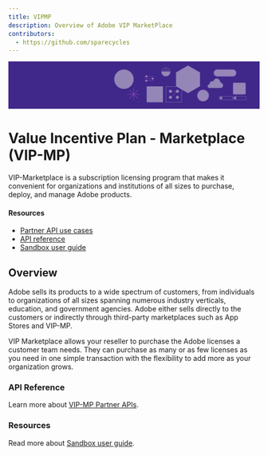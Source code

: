 ```yaml
---
title: VIPMP
description: Overview of Adobe VIP MarketPlace
contributors:
  - https://github.com/sparecycles 
---
```

<Hero slots="image, heading, text" background="rgb(64, 34, 138)" hideBreadcrumbNav={false}/>

![Hero image](./image/illustration.png)
# Value Incentive Plan - Marketplace (VIP-MP)

VIP-Marketplace is a subscription licensing program that makes it convenient for organizations and institutions of all sizes to purchase, deploy, and manage Adobe products.

#### Resources

* [Partner API use cases](docs/index.md)
* [API reference](api/index.md)
* [Sandbox user guide](technical-assets/index.md)

## Overview 
Adobe sells its products to a wide spectrum of customers, from individuals to organizations of all sizes spanning numerous industry verticals, education, and government agencies. Adobe either sells directly to the customers or indirectly through third-party marketplaces such as App Stores and VIP-MP.  

VIP Marketplace allows your reseller to purchase the Adobe licenses a customer team needs. They can purchase as many or as few licenses as you need in one simple transaction with the flexibility to add more as your organization grows.


### API Reference

Learn more about [VIP-MP Partner APIs](api/).

<DiscoverBlock slots="heading, link, text"/>

### Resources

Read more about [Sandbox user guide](technical-assets/).

